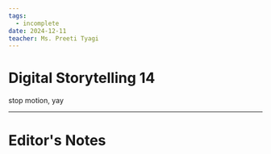 ```yaml
---
tags:
  - incomplete
date: 2024-12-11
teacher: Ms. Preeti Tyagi
---
```

# Digital Storytelling 14
stop motion, yay

----------------------------------------------------------------
# Editor's Notes
